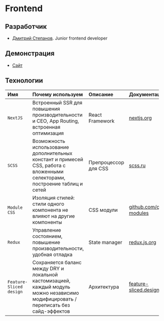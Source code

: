 # Frontend

## Разработчик

-   [Дмитрий Степанов](https://t.me/mack1ch). Junior frontend developer

## Демонстрация

-   [Сайт](https://ups-frontend-git-firstlevel-inverseteam.vercel.app/)

## Технологии

| Имя                     | Почему используем                                                                                                                    | Описание             | Документация                                                         |
| :---------------------- | :----------------------------------------------------------------------------------------------------------------------------------- | :------------------- | :------------------------------------------------------------------- |
| `NextJS`                | Встроенный SSR для повышения производительности и CEO, App Routing, встроенная оптимизация                                           | React Framework      | [nextjs.org](https://nextjs.org/)                                    |
| `SCSS`                  | Возможность использование дополнительных констант и примесей CSS, работа с вложенными селекторами, построение таблиц и сетей         | Препроцессор для CSS | [scss.ru](https://sass-scss.ru/)                                     |
| `Module CSS`            | Изоляция стилей: стили одного компонента не влияют на другие компоненты                                                              | CSS модули           | [github.com/css-modules](https://github.com/css-modules/css-modules) |
| `Redux`                 | Управление состоянием, повышение производительности, удобная отладка                                                                 | State manager        | [redux.js.org](https://redux.js.org/)                                |
| `Feature-Sliced design` | Сохраняется баланс между DRY и локальной кастомизацией, каждый модуль можно независимо модифицировать / переписать без сайд-эффектов | Архитектура          | [feature-sliced.design](https://feature-sliced.design/ru/)           |
